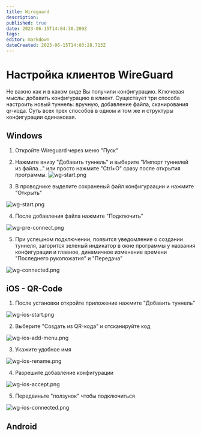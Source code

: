 ```yaml
---
title: Wireguard
description: 
published: true
date: 2023-06-15T14:04:30.209Z
tags: 
editor: markdown
dateCreated: 2023-06-15T14:03:28.713Z
---
```


# Настройка клиентов WireGuard
Не важно как и в каком виде Вы получили конфигурацию. Ключевая мысль: добавить конфигурацию в клиент.
Существует три способа настроить новый туннель: вручную, добавление файла, сканирования qr-кода.
Суть всех трех способов в одном и том же и структуры конфигурации одинаковая.
## Windows
1. Откройте Wireguard через меню "Пуск"
2. Нажмите внизу "Добавить туннель" и выберите "Импорт туннелей из файла..." или просто нажмите "Ctrl+O" сразу после открытия программы.
![wg-start.png](/wireguard/wg-start.png)

3. В проводнике выделите сохраненый файл конфигураации и нажмите "Открыть"

![wg-start.png](/wireguard/explorer.png)

4. После добавления файла нажмите "Подключить"

![wg-pre-connect.png](/wireguard/wg-pre-connect.png)

5. При успешном подключении, появится уведомление о создании туннеля, загорится зеленый индикатор в окне программы у названия конфигурации и главное, динамичное изменение времени "Последнего рукопожатия" и "Передача" 

![wg-connected.png](/wireguard/wg-connected.png)
## iOS - QR-Code

1. После установки откройте приложение нажмите "Добавить туннель"

![wg-ios-start.png](/wireguard/wg-ios-start.png)

2. Выберите "Создать из QR-кода" и отсканируйте код

![wg-ios-add-menu.png](/wireguard/wg-ios-add-menu.png)

3. Укажите удобное имя

![wg-ios-rename.png](/wireguard/wg-ios-rename.png)

4. Разрешите добавление конфигурации

![wg-ios-accept.png](/wireguard/wg-ios-accept.png)

5. Передвиньте "ползунок" чтобы подключиться

![wg-ios-connected.png](/wireguard/wg-ios-connected.png)


## Android

